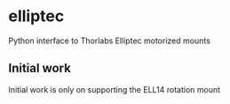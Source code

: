  # elliptec

 Python interface to Thorlabs Elliptec motorized mounts

 ## Initial work

 Initial work is only on supporting the ELL14 rotation mount
